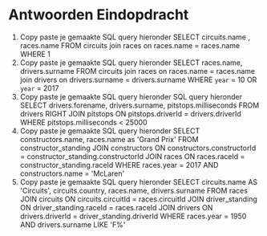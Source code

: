 # Antwoorden Eindopdracht

1. Copy paste je gemaakte SQL query hieronder
   SELECT circuits.name , races.name FROM circuits join races on races.name = races.name WHERE 1
2. Copy paste je gemaakte SQL query hieronder
   SELECT races.name, drivers.surname FROM circuits join races on races.name = races.name join drivers on drivers.surname = drivers.surname WHERE `year` = 10 OR `year` = 2017
3. Copy paste je gemaakte SQL query hieronder
  SQL query hieronder SELECT drivers.forename, drivers.surname, pitstops.milliseconds FROM drivers RIGHT JOIN pitstops ON pitstops.driverId = drivers.driverId WHERE pitstops.milliseconds < 25000
4. Copy paste je gemaakte SQL query hieronder
  SELECT constructors.name, races.name as 'Grand Prix' FROM constructor_standing JOIN constructors ON constructors.constructorId = constructor_standing.constructorId JOIN races ON races.raceId = constructor_standing.raceId WHERE races.year = 2017 AND constructors.name = 'McLaren'
5. Copy paste je gemaakte SQL query hieronder
    SELECT circuits.name AS 'Circuits', circuits.country, races.name, drivers.surname FROM races JOIN circuits ON circuits.circuitId = races.circuitId JOIN driver_standing ON driver_standing.raceId = races.raceId JOIN drivers ON drivers.driverId = driver_standing.driverId WHERE races.year = 1950 AND drivers.surname LIKE 'F%'
